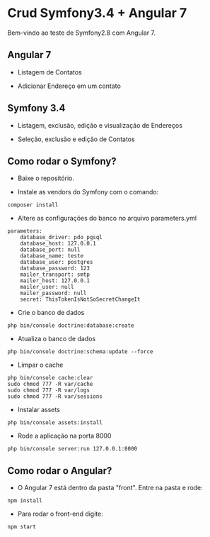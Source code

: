 Crud Symfony3.4 + Angular 7
========================

Bem-vindo ao teste de Symfony2.8 com Angular 7.


Angular 7
--------------

  * Listagem de Contatos

  * Adicionar Endereço em um contato
  
Symfony 3.4
--------------

  * Listagem, exclusão, edição e visualização de Endereços

  * Seleção, exclusão e edição de Contatos
  

Como rodar o Symfony?
--------------

  * Baixe o repositório.

  * Instale as vendors do Symfony com o comando:
```
composer install
```
  * Altere as configurações do banco no arquivo parameters.yml
```
parameters:
    database_driver: pdo_pgsql
    database_host: 127.0.0.1
    database_port: null
    database_name: teste
    database_user: postgres
    database_password: 123
    mailer_transport: smtp
    mailer_host: 127.0.0.1
    mailer_user: null
    mailer_password: null
    secret: ThisTokenIsNotSoSecretChangeIt
```
  * Crie o banco de dados
```
php bin/console doctrine:database:create
``` 
  * Atualiza o banco de dados
```
php bin/console doctrine:schema:update --force
``` 

  * Limpar o cache
```
php bin/console cache:clear
sudo chmod 777 -R var/cache
sudo chmod 777 -R var/logs
sudo chmod 777 -R var/sessions
```

  * Instalar assets
```
php bin/console assets:install
``` 
  * Rode a aplicação na porta 8000
```
php bin/console server:run 127.0.0.1:8000
``` 

Como rodar o Angular?
--------------
  * O Angular 7 está dentro da pasta "front". Entre na pasta e rode:
```
npm install
```
  * Para rodar o front-end digite:
```
npm start
```

  


